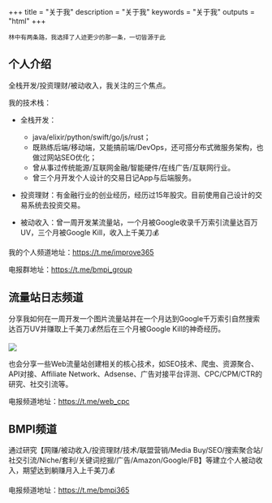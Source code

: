 +++
title = "关于我"
description = "关于我"
keywords = "关于我"
outputs = "html"
+++

```text
林中有两条路，我选择了人迹更少的那一条，一切皆源于此
```

## 个人介绍

全栈开发/投资理财/被动收入，我关注的三个焦点。

我的技术栈：

- 全栈开发：
  - java/elixir/python/swift/go/js/rust；
  - 既熟练后端/移动端，又能搞前端/DevOps，还可搭分布式微服务架构，也做过网站SEO优化；
  - 曾从事过传统能源/互联网金融/智能硬件/在线广告/互联网行业。
  - 曾三个月开发个人设计的交易日记App与后端服务。

- 投资理财：有金融行业的创业经历，经历过15年股灾。目前使用自己设计的交易系统去投资交易。

- 被动收入：曾一周开发某流量站，一个月被Google收录千万索引流量达百万UV，三个月被Google Kill，收入上千美刀💰

我的个人频道地址：<https://t.me/improve365>

电报群地址：<https://t.me/bmpi_group>

## 流量站日志频道

分享我如何在一周开发一个图片流量站并在一个月达到Google千万索引自然搜索达百万UV并赚取上千美刀💰然后在三个月被Google Kill的神奇经历。

![](https://img.bmpi.dev/5494437c-08e0-0d08-5f91-6bdb4fcdece6.png)

也会分享一些Web流量站创建相关的核心技术，如SEO技术、爬虫、资源聚合、API对接、Affiliate Network、Adsense、广告对接平台评测、CPC/CPM/CTR的研究、社交引流等。

电报频道地址：<https://t.me/web_cpc>

## BMPI频道

通过研究【网赚/被动收入/投资理财/技术/联盟营销/Media Buy/SEO/搜索聚合站/社交引流/Niche/套利/关键词挖掘/广告/Amazon/Google/FB】等建立个人被动收入，期望达到躺赚月入上千美刀💰

电报频道地址：<https://t.me/bmpi365>